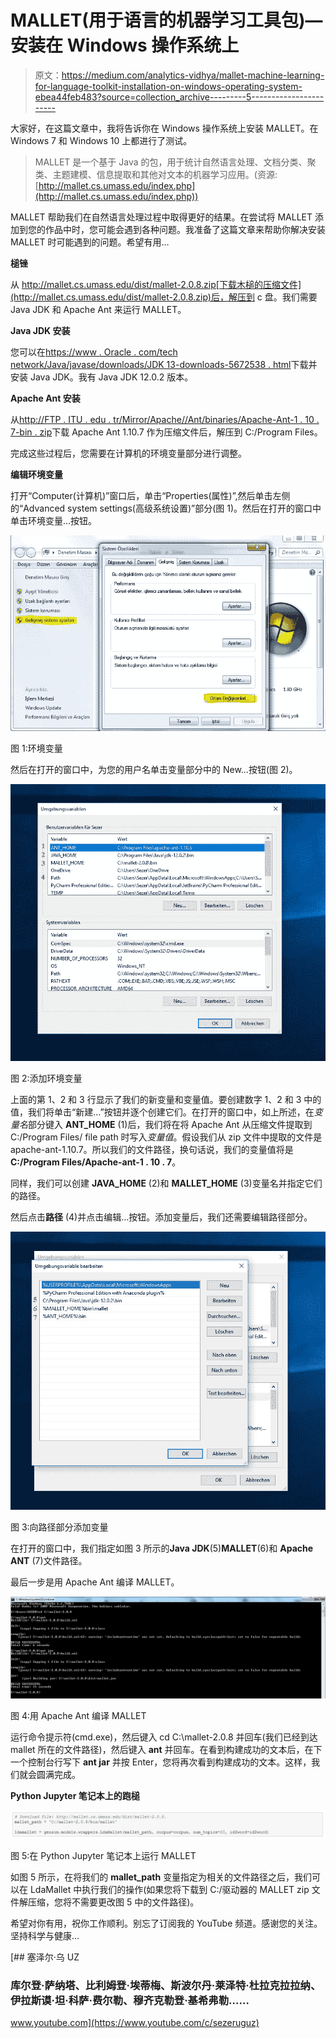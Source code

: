 # MALLET(用于语言的机器学习工具包)—安装在 Windows 操作系统上

> 原文：<https://medium.com/analytics-vidhya/mallet-machine-learning-for-language-toolkit-installation-on-windows-operating-system-ebea44feb483?source=collection_archive---------5----------------------->

大家好，在这篇文章中，我将告诉你在 Windows 操作系统上安装 MALLET。在 Windows 7 和 Windows 10 上都进行了测试。

> MALLET 是一个基于 Java 的包，用于统计自然语言处理、文档分类、聚类、主题建模、信息提取和其他对文本的机器学习应用。(资源:[http://mallet.cs.umass.edu/index.php](http://mallet.cs.umass.edu/index.php))

MALLET 帮助我们在自然语言处理过程中取得更好的结果。在尝试将 MALLET 添加到您的作品中时，您可能会遇到各种问题。我准备了这篇文章来帮助你解决安装 MALLET 时可能遇到的问题。希望有用…

**槌锉**

从 http://mallet.cs.umass.edu/dist/mallet-2.0.8.zip[下载木槌的压缩文件](http://mallet.cs.umass.edu/dist/mallet-2.0.8.zip)后，解压到 c 盘。我们需要 Java JDK 和 Apache Ant 来运行 MALLET。

**Java JDK 安装**

您可以在[https://www . Oracle . com/tech network/Java/javase/downloads/JDK 13-downloads-5672538 . html](https://www.oracle.com/technetwork/java/javase/downloads/jdk13-downloads-5672538.html)下载并安装 Java JDK。我有 Java JDK 12.0.2 版本。

**Apache Ant 安装**

从[http://FTP . ITU . edu . tr/Mirror/Apache//Ant/binaries/Apache-Ant-1 . 10 . 7-bin . zip](http://ftp.itu.edu.tr/Mirror/Apache//ant/binaries/apache-ant-1.10.7-bin.zip)下载 Apache Ant 1.10.7 作为压缩文件后，解压到 C:/Program Files。

完成这些过程后，您需要在计算机的环境变量部分进行调整。

**编辑环境变量**

打开“Computer(计算机)”窗口后，单击“Properties(属性)”,然后单击左侧的“Advanced system settings(高级系统设置)”部分(图 1)。然后在打开的窗口中单击环境变量…按钮。

![](img/4ee1e3bba8237d499ede68467e5ab906.png)

图 1:环境变量

然后在打开的窗口中，为您的用户名单击变量部分中的 New…按钮(图 2)。

![](img/e9321053b19300dea8e51503986a5685.png)

图 2:添加环境变量

上面的第 1、2 和 3 行显示了我们的新变量和变量值。要创建数字 1、2 和 3 中的值，我们将单击“新建…”按钮并逐个创建它们。在打开的窗口中，如上所述，在*变量名*部分键入 **ANT_HOME** (1)后，我们将在将 Apache Ant 从压缩文件提取到 C:/Program Files/ file path 时写入*变量值*。假设我们从 zip 文件中提取的文件是 apache-ant-1.10.7。所以我们的文件路径，换句话说，我们的变量值将是**C:/Program Files/Apache-ant-1 . 10 . 7**。

同样，我们可以创建 **JAVA_HOME** (2)和 **MALLET_HOME** (3)变量名并指定它们的路径。

然后点击**路径** (4)并点击编辑…按钮。添加变量后，我们还需要编辑路径部分。

![](img/66dfc5435e04dab082be760209a9ba8f.png)

图 3:向路径部分添加变量

在打开的窗口中，我们指定如图 3 所示的**Java JDK**(5)**MALLET**(6)和 **Apache ANT** (7)文件路径。

最后一步是用 Apache Ant 编译 MALLET。

![](img/9b4d93ee09302c21c2625e550551e842.png)

图 4:用 Apache Ant 编译 MALLET

运行命令提示符(cmd.exe)，然后键入 cd C:\mallet-2.0.8 并回车(我们已经到达 mallet 所在的文件路径)，然后键入 **ant** 并回车。在看到构建成功的文本后，在下一个控制台行写下 **ant jar** 并按 Enter，您将再次看到构建成功的文本。这样，我们就会圆满完成。

**Python Jupyter 笔记本上的跑槌**

![](img/fee6cc89effaa3b6f4c24ff8c19dff83.png)

图 5:在 Python Jupyter 笔记本上运行 MALLET

如图 5 所示，在将我们的 **mallet_path** 变量指定为相关的文件路径之后，我们可以在 LdaMallet 中执行我们的操作(如果您将下载到 C:/驱动器的 MALLET zip 文件解压缩，您将不需要更改图 5 中的文件路径)。

希望对你有用，祝你工作顺利。别忘了订阅我的 YouTube 频道。感谢您的关注。坚持科学与健康…

[](https://www.youtube.com/c/sezeruguz) [## 塞泽尔·乌 UZ

### 库尔登·萨纳塔、比利姆登·埃蒂梅、斯波尔丹·莱泽特·杜拉克拉拉纳、伊拉斯谟·坦·科萨·费尔勒、穆齐克勒登·基希弗勒……

www.youtube.com](https://www.youtube.com/c/sezeruguz)